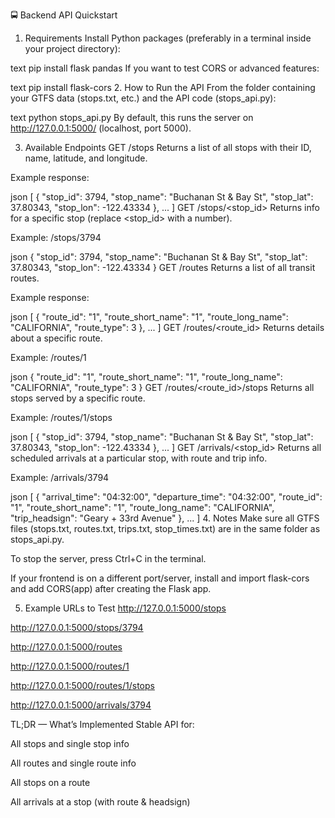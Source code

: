 🚍 Backend API Quickstart
1. Requirements
Install Python packages (preferably in a terminal inside your project directory):

text
pip install flask pandas
If you want to test CORS or advanced features:

text
pip install flask-cors
2. How to Run the API
From the folder containing your GTFS data (stops.txt, etc.) and the API code (stops_api.py):

text
python stops_api.py
By default, this runs the server on http://127.0.0.1:5000/ (localhost, port 5000).

3. Available Endpoints
GET /stops
Returns a list of all stops with their ID, name, latitude, and longitude.

Example response:

json
[
  {
    "stop_id": 3794,
    "stop_name": "Buchanan St & Bay St",
    "stop_lat": 37.80343,
    "stop_lon": -122.43334
  },
  ...
]
GET /stops/<stop_id>
Returns info for a specific stop (replace <stop_id> with a number).

Example:
/stops/3794

json
{
  "stop_id": 3794,
  "stop_name": "Buchanan St & Bay St",
  "stop_lat": 37.80343,
  "stop_lon": -122.43334
}
GET /routes
Returns a list of all transit routes.

Example response:

json
[
  {
    "route_id": "1",
    "route_short_name": "1",
    "route_long_name": "CALIFORNIA",
    "route_type": 3
  },
  ...
]
GET /routes/<route_id>
Returns details about a specific route.

Example:
/routes/1

json
{
  "route_id": "1",
  "route_short_name": "1",
  "route_long_name": "CALIFORNIA",
  "route_type": 3
}
GET /routes/<route_id>/stops
Returns all stops served by a specific route.

Example:
/routes/1/stops

json
[
  {
    "stop_id": 3794,
    "stop_name": "Buchanan St & Bay St",
    "stop_lat": 37.80343,
    "stop_lon": -122.43334
  },
  ...
]
GET /arrivals/<stop_id>
Returns all scheduled arrivals at a particular stop, with route and trip info.

Example:
/arrivals/3794

json
[
  {
    "arrival_time": "04:32:00",
    "departure_time": "04:32:00",
    "route_id": "1",
    "route_short_name": "1",
    "route_long_name": "CALIFORNIA",
    "trip_headsign": "Geary + 33rd Avenue"
  },
  ...
]
4. Notes
Make sure all GTFS files (stops.txt, routes.txt, trips.txt, stop_times.txt) are in the same folder as stops_api.py.

To stop the server, press Ctrl+C in the terminal.

If your frontend is on a different port/server, install and import flask-cors and add CORS(app) after creating the Flask app.

5. Example URLs to Test
http://127.0.0.1:5000/stops

http://127.0.0.1:5000/stops/3794

http://127.0.0.1:5000/routes

http://127.0.0.1:5000/routes/1

http://127.0.0.1:5000/routes/1/stops

http://127.0.0.1:5000/arrivals/3794

TL;DR — What’s Implemented
Stable API for:

All stops and single stop info

All routes and single route info

All stops on a route

All arrivals at a stop (with route & headsign)